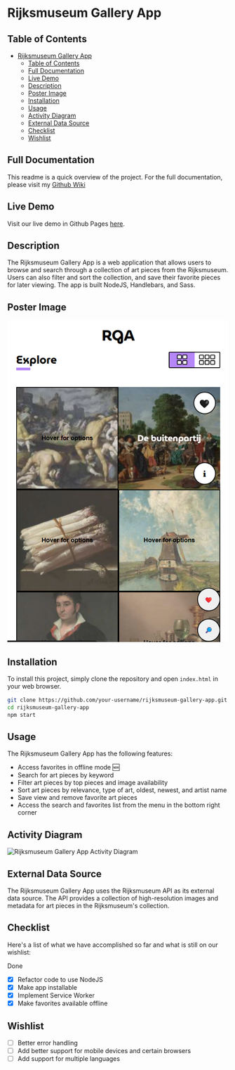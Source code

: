 # Rijksmuseum Gallery App

## Table of Contents

- [Rijksmuseum Gallery App](#rijksmuseum-gallery-app)
  - [Table of Contents](#table-of-contents)
  - [Full Documentation](#full-documentation)
  - [Live Demo](#live-demo)
  - [Description](#description)
  - [Poster Image](#poster-image)
  - [Installation](#installation)
  - [Usage](#usage)
  - [Activity Diagram](#activity-diagram)
  - [External Data Source](#external-data-source)
  - [Checklist](#checklist)
  - [Wishlist](#wishlist)

## Full Documentation
This readme is a quick overview of the project.
For the full documentation, please visit my [Github Wiki](https://github.com/WyroneBlue/progressive-web-apps/wiki)

## Live Demo
Visit our live demo in Github Pages [here](https://progressive-web-apps-production-b909.up.railway.app/).

## Description
The Rijksmuseum Gallery App is a web application that allows users to browse and search through a collection of art pieces from the Rijksmuseum. Users can also filter and sort the collection, and save their favorite pieces for later viewing. The app is built NodeJS, Handlebars, and Sass.

## Poster Image
![Rijksmuseum Gallery App Poster](https://raw.githubusercontent.com/WyroneBlue/rijksmuseum-gallery-app/main/docs/images/poster.png)

## Installation
To install this project, simply clone the repository and open `index.html` in your web browser.

```sh
git clone https://github.com/your-username/rijksmuseum-gallery-app.git
cd rijksmuseum-gallery-app
npm start
```

## Usage
The Rijksmuseum Gallery App has the following features:
- Access favorites in offline mode 🆕
- Search for art pieces by keyword
- Filter art pieces by top pieces and image availability
- Sort art pieces by relevance, type of art, oldest, newest, and artist name
- Save view and remove favorite art pieces
- Access the search and favorites list from the menu in the bottom right corner

## Activity Diagram
![Rijksmuseum Gallery App Activity Diagram](./docs/images/activity-diagram.jpg)

## External Data Source
The Rijksmuseum Gallery App uses the Rijksmuseum API as its external data source. The API provides a collection of high-resolution images and metadata for art pieces in the Rijksmuseum's collection.

## Checklist
Here's a list of what we have accomplished so far and what is still on our wishlist:

Done
- [x] Refactor code to use NodeJS
- [x] Make app installable
- [x] Implement Service Worker
- [x] Make favorites available offline

## Wishlist
- [ ] Better error handling
- [ ] Add better support for mobile devices and certain browsers
- [ ] Add support for multiple languages
